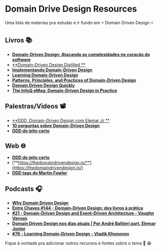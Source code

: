 # Domain Drive Design Resources

Uma lista de materias pra estudar e ir fundo em ⚡ Domain Driven Design ⚡


## Livros 📚
- [**Domain-Driven Design: Atacando as complexidades no coração do software**](https://amzn.to/3L7fSON)
- [**Domain-Driven Design Distilled **](https://amzn.to/3NgBOHv)
- [**Implementando Domain-Driven Design**](https://amzn.to/3p8dTBQ)
- [**Learning Domain-Driven Design**](https://amzn.to/3qSzTB4)
- [**Patterns, Principles, and Practices of Domain-Driven Design**](https://amzn.to/46aTVqF)
- [**Domain Driven Design Quickly**](https://www.infoq.com/minibooks/domain-driven-design-quickly)
- [**The InfoQ eMag: Domain-Driven Design in Practice**](https://www.infoq.com/minibooks/emag-domain-driven-design/)

## Palestras/Videos 📽️ 
- [**DDD, Domain-Driven Design com Elemar Jr **](https://www.youtube.com/watch?v=NsQnmmIykoE)
- [**10 perguntas sobre Domain-Driven Design**](https://www.youtube.com/watch?v=6jHgd1LY6IE)
- [**DDD do jeito certo**](https://www.youtube.com/watch?v=2X9Q97u4tUg&list=PLkpjQs-GfEMN8CHp7tIQqg6JFowrIX9ve)


## Web 🌐 
- [**DDD do jeito certo**](https://ddd-do-jeito-certo.online/)
- [**https://thedomaindrivendesign.io/**](https://thedomaindrivendesign.io/)
- [**DDD tags do Martin Fowler**](https://martinfowler.com/tags/domain%20driven%20design.html)


## Podcasts 🎧
- [**Why Domain Driven Design**](https://open.spotify.com/episode/0vua5zNCDPKNHd7goaUx2T?si=hcDD2_NyTnWrwuvJOnEgvg)
- [**Entre Chaves #144 - Domain-Driven Design: dos livros à prática**](https://open.spotify.com/episode/3pXSKiqOcxhPEoVtdCD0UB?si=KvEpnNPnT2abK5MpdsHrdw)
- [**#21 - Domain-Driven Design and Event-Driven Architecture - Vaughn Vernon**](https://open.spotify.com/episode/3PSKtKEmE00F5TYhOq3fD1?si=FLuKL0wwRo-mxHAbaqjp7g)
- [**Domain Driven Design nos dias atuais | Por André Baltieri part. Elemar Junior**](https://open.spotify.com/episode/5xj36KBiAx8IQr9CCtRwnd?si=qWd7kip5QISJrWwy6ZU-qw)
- [**#76 - Learning Domain-Driven Design - Vladik Khononov**](https://open.spotify.com/episode/45HEqNj9dOurGxmlNYB8Jm?si=AuEsS6qZR264mZNw5MyjJA)


Fique à vontade pra adicionar outros recursos e fontes sobre o tema 🚀 😁






